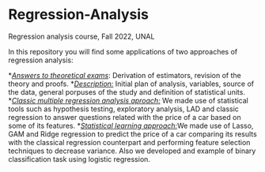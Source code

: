 # Regression-Analysis
Regression analysis course, Fall 2022, UNAL

In this repository you will find some applications of two approaches of regression analysis:

*[*Answers to theoretical exams*](https://github.com/jdcarrascali/Regression-Analysis/tree/main/Examenes%20escritos): Derivation of estimators, revision of the theory and proofs.
*[*Description:*](https://github.com/jdcarrascali/Regression-Analysis/blob/main/Primera_entrega_proyecto.pdf) Initial plan of analysis, variables, source of the data, general porpuses of the study and definition of statistical units.
*[*Classic multiple regression analysis aproach:*](https://github.com/jdcarrascali/Regression-Analysis/blob/main/Segunda_entrega_proyecto.pdf) We made use of statistical tools such as hypothesis testing, exploratory analysis, LAD and classic regression to answer questions related with the price of a car based on some of its features.
*[*Statistical learning approach:*](https://github.com/jdcarrascali/Regression-Analysis/blob/main/Tercera_entrega_proyecto.pdf)We made use of Lasso, GAM and Ridge regression to predict the price of a car comparing its results with the classical regression counterpart and performing feature selection techniques to decrease variance. Also we developed and example of binary classification task using logistic regression.
